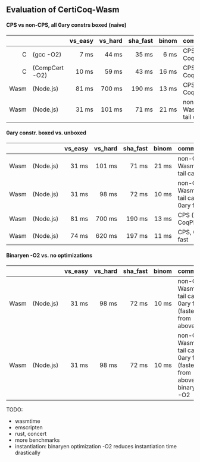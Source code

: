 Evaluation of CertiCoq-Wasm
---------------------------

#### CPS vs non-CPS, all 0ary constrs boxed (naive)

|      |                |  vs_easy | vs_hard |  sha_fast | binom | comment            | reproduce
|-----:|:---------------|---------:|--------:|----------:|------:|:-------------------|----------
|    C | (gcc -O2)      |     7 ms |   44 ms |     35 ms |  6 ms | CPS (in CoqPL'24)  | [code](https://github.com/womeier/certicoqwasm/tree/eval-ccomp) with Makefile[gcc/ccomp]
|    C | (CompCert -O2) |    10 ms |   59 ms |     43 ms | 16 ms | CPS (in CoqPL'24)  | [code](https://github.com/womeier/certicoqwasm/tree/eval-ccomp)
| Wasm | (Node.js)      |    81 ms |  700 ms |    190 ms | 13 ms | CPS (in CoqPL'24)  | [code](https://github.com/womeier/certicoqwasm/commit/1518307d8e6897fdd9d43c73d381ab4b9fe37e90), [binaries](https://github.com/womeier/certicoqwasm-testing/tree/master/evaluation/binaries/cps-feb-01-24)
| Wasm | (Node.js)      |    31 ms |  101 ms |     71 ms | 21 ms | non-CPS, WasmCert tail calls | [code](https://github.com/womeier/certicoqwasm/commit/cdf266a2a5998a4e269a1fd25147a39c430cd502), [binaries](https://github.com/womeier/certicoqwasm-testing/tree/master/evaluation/binaries/non-cps-PROPER-feb-07-24)

#### 0ary constr. boxed vs. unboxed
|      |                |  vs_easy | vs_hard |  sha_fast | binom | comment            | reproduce
|-----:|:---------------|---------:|--------:|----------:|------:|:-------------------|----------
| Wasm | (Node.js)      |    31 ms |  101 ms |     71 ms | 21 ms | non-CPS, WasmCert tail calls | [code](https://github.com/womeier/certicoqwasm/commit/cdf266a2a5998a4e269a1fd25147a39c430cd502), [binaries](https://github.com/womeier/certicoqwasm-testing/tree/master/evaluation/binaries/non-cps-PROPER-feb-07-24)
| Wasm | (Node.js)      |    31 ms |   98 ms |     72 ms | 10 ms | non-CPS, WasmCert tail calls, 0ary fast | [code](https://github.com/womeier/certicoqwasm/commit/7c502b15), [binaries](https://github.com/womeier/certicoqwasm-testing/tree/master/evaluation/binaries/non-cps-PROPER-0aryfast-feb-13-24)
| Wasm | (Node.js)      |    81 ms |  700 ms |    190 ms | 13 ms | CPS (in CoqPL'24)  | [code](https://github.com/womeier/certicoqwasm/commit/1518307d8e6897fdd9d43c73d381ab4b9fe37e90), [binaries](https://github.com/womeier/certicoqwasm-testing/tree/master/evaluation/binaries/cps-feb-01-24)
| Wasm | (Node.js)      |    74 ms |  620 ms |    197 ms | 11 ms | CPS, 0ary fast  | [code](https://github.com/womeier/certicoqwasm/commit/6cf5c81f), [binaries](https://github.com/womeier/certicoqwasm-testing/tree/master/evaluation/binaries/cps-0aryfast-feb-13-24)


#### Binaryen -O2 vs. no optimizations
|      |                |  vs_easy | vs_hard |  sha_fast | binom | comment            | reproduce
|-----:|:---------------|---------:|--------:|----------:|------:|:-------------------|----------
| Wasm | (Node.js)      |    31 ms |   98 ms |     72 ms | 10 ms | non-CPS, WasmCert tail calls, 0ary fast (fastest from above) | [code](https://github.com/womeier/certicoqwasm/commit/7c502b15), [binaries](https://github.com/womeier/certicoqwasm-testing/tree/master/evaluation/binaries/non-cps-PROPER-0aryfast-feb-13-24)
| Wasm | (Node.js)      |    31 ms |   98 ms |     72 ms | 10 ms | non-CPS, WasmCert tail calls, 0ary fast (fastest from above), binaryen -O2 | [code](https://github.com/womeier/certicoqwasm/commit/7c502b15), [binaries](https://github.com/womeier/certicoqwasm-testing/tree/master/evaluation/binaries/non-cps-PROPER-0aryfast-feb-13-24)

TODO:
- wasmtime
- emscripten
- rust, concert
- more benchmarks
- instantiation: binaryen optimization -O2 reduces instantiation time drastically

